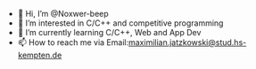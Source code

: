 - 👋 Hi, I’m @Noxwer-beep
- 👀 I’m interested in C/C++ and competitive programming
- 🌱 I’m currently learning C/C++, Web and App Dev
- 📫 How to reach me via Email:maximilian.jatzkowski@stud.hs-kempten.de

<!---
Noxwer-beep/Noxwer-beep is a ✨ special ✨ repository because its `README.md` (this file) appears on your GitHub profile.
You can click the Preview link to take a look at your changes.
--->
